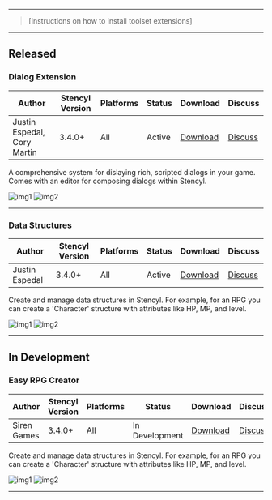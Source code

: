 ***

> [Instructions on how to install toolset extensions]

***

## Released

### Dialog Extension

Author | Stencyl Version | Platforms | Status | Download | Discuss
--- | --- | --- | --- | --- | ---
Justin Espedal, Cory Martin | 3.4.0+ | All | Active | <a role="button" class="btn btn-primary btn-sm" href="http://dialogextension.com/">Download</a> | <a role="button" class="btn btn-default btn-sm" href="http://community.stencyl.com/index.php/topic,26279.0.html">Discuss</a>

A comprehensive system for dislaying rich, scripted dialogs in your game. Comes with an editor for composing dialogs within Stencyl.

![img1](http://static.stencyl.com/v3/images/dev/sample-dg.png) 
![img2](http://static.stencyl.com/v3/images/dev/sample-dg.png)

***

### Data Structures

Author | Stencyl Version | Platforms | Status | Download | Discuss
--- | --- | --- | --- | --- | ---
Justin Espedal | 3.4.0+ | All | Active | <a role="button" class="btn btn-primary btn-sm" href="http://community.stencyl.com/index.php/topic,35128.0.html">Download</a> | <a role="button" class="btn btn-default btn-sm" href="http://community.stencyl.com/index.php/topic,35128.0.html">Discuss</a>

Create and manage data structures in Stencyl. For example, for an RPG you can create a 'Character' structure with attributes like HP, MP, and level.

![img1](http://static.stencyl.com/v3/images/dev/sample-dg.png) 
![img2](http://static.stencyl.com/v3/images/dev/sample-dg.png)

***

## In Development

### Easy RPG Creator

Author | Stencyl Version | Platforms | Status | Download | Discuss
--- | --- | --- | --- | --- | ---
Siren Games | 3.4.0+ | All | In Development | <a role="button" class="btn btn-primary btn-sm" href="http://community.stencyl.com/index.php/topic,23156.0.html">Download</a> | <a role="button" class="btn btn-default btn-sm" href="http://community.stencyl.com/index.php/topic,23156.0.html">Discuss</a>

Create and manage data structures in Stencyl. For example, for an RPG you can create a 'Character' structure with attributes like HP, MP, and level.

![img1](http://i40.tinypic.com/6e27mh.png) 
![img2](http://i40.tinypic.com/6e27mh.png)

***
